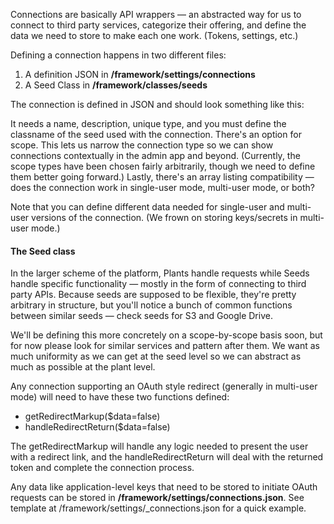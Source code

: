 Connections are basically API wrappers — an abstracted way for us to connect to third
party services, categorize their offering, and define the data we need to store to make
each one work. (Tokens, settings, etc.)

Defining a connection happens in two different files:

 1. A definition JSON in **/framework/settings/connections**
 2. A Seed Class in **/framework/classes/seeds**

The connection is defined in JSON and should look something like this:

 <script src="https://gist.github.com/jessevondoom/2908c44b88db934aeec5.js"></script>

It needs a name, description, unique type, and you must define the classname of the seed
used with the connection. There's an option for scope. This lets us narrow the connection
type so we can show connections contextually in the admin app and beyond. (Currently, the
scope types have been chosen fairly arbitrarily, though we need to define them better going
forward.) Lastly, there's an array listing compatibility — does the connection work in 
single-user mode, multi-user mode, or both?

Note that you can define different data needed for single-user and multi-user versions
of the connection. (We frown on storing keys/secrets in multi-user mode.)

#### The Seed class
In the larger scheme of the platform, Plants handle requests while Seeds handle specific 
functionality — mostly in the form of connecting to third party APIs. Because seeds are 
supposed to be flexible, they're pretty arbitrary in structure, but you'll notice a bunch
of common functions between similar seeds — check seeds for S3 and Google Drive. 

We'll be defining this more concretely on a scope-by-scope basis soon, but for now please 
look for similar services and pattern after them. We want as much uniformity as we can get 
at the seed level so we can abstract as much as possible at the plant level.

Any connection supporting an OAuth style redirect (generally in multi-user mode) will need
to have these two functions defined:

 - getRedirectMarkup($data=false)
 - handleRedirectReturn($data=false)

The getRedirectMarkup will handle any logic needed to present the user with a redirect 
link, and the handleRedirectReturn will deal with the returned token and complete the 
connection process.

Any data like application-level keys that need to be stored to initiate OAuth requests 
can be stored in **/framework/settings/connections.json**. See template at 
/framework/settings/_connections.json for a quick example.
